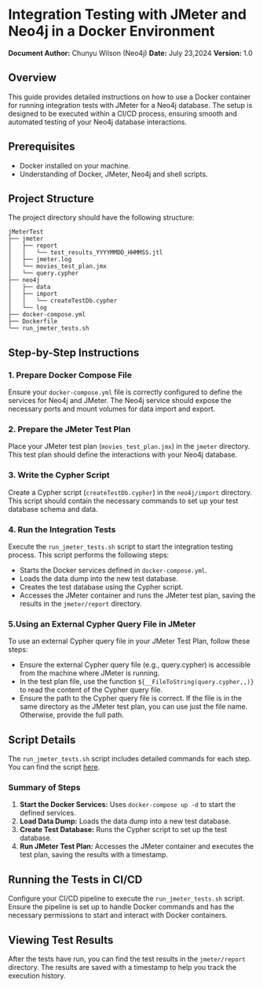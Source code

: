 # Integration Testing with JMeter and Neo4j in a Docker Environment

**Document Author:** Chunyu Wilson (Neo4j)
**Date:** July 23,2024 
**Version:** 1.0

## Overview

This guide provides detailed instructions on how to use a Docker container for running integration tests with JMeter for a Neo4j database. The setup is designed to be executed within a CI/CD process, ensuring smooth and automated testing of your Neo4j database interactions.

## Prerequisites

- Docker installed on your machine.
- Understanding of Docker, JMeter, Neo4j and shell scripts.

## Project Structure

The project directory should have the following structure:

```plaintext
jMeterTest
├── jmeter
│   ├── report
│   │   └── test_results_YYYYMMDD_HHMMSS.jtl
│   ├── jmeter.log
│   └── movies_test_plan.jmx
│   └── query.cypher
├── neo4j
│   ├── data
│   ├── import
│   │   └── createTestDb.cypher
│   └── log
├── docker-compose.yml
├── Dockerfile
└── run_jmeter_tests.sh
```

## Step-by-Step Instructions

### 1. Prepare Docker Compose File

Ensure your `docker-compose.yml` file is correctly configured to define the services for Neo4j and JMeter. The Neo4j service should expose the necessary ports and mount volumes for data import and export.

### 2. Prepare the JMeter Test Plan

Place your JMeter test plan (`movies_test_plan.jmx`) in the `jmeter` directory. This test plan should define the interactions with your Neo4j database.

### 3. Write the Cypher Script

Create a Cypher script (`createTestDb.cypher`) in the `neo4j/import` directory. This script should contain the necessary commands to set up your test database schema and data.

### 4. Run the Integration Tests

Execute the `run_jmeter_tests.sh` script to start the integration testing process. This script performs the following steps:

- Starts the Docker services defined in `docker-compose.yml`.
- Loads the data dump into the new test database.
- Creates the test database using the Cypher script.
- Accesses the JMeter container and runs the JMeter test plan, saving the results in the `jmeter/report` directory.
  
### 5.Using an External Cypher Query File in JMeter
To use an external Cypher query file in your JMeter Test Plan, follow these steps:

- Ensure the external Cypher query file (e.g., query.cypher) is accessible from the machine where JMeter is running.
- In the test plan file, use the function `${__FileToString(query.cypher,,)}` to read the content of the Cypher query file.
- Ensure the path to the Cypher query file is correct. If the file is in the same directory as the JMeter test plan, you can use just the file name. Otherwise, provide the full path.

## Script Details
The `run_jmeter_tests.sh` script includes detailed commands for each step. You can find the script [here](./run_jmeter_tests.sh).

### Summary of Steps

1. **Start the Docker Services:** Uses `docker-compose up -d` to start the defined services.
2. **Load Data Dump:** Loads the data dump into a new test database.
3. **Create Test Database:** Runs the Cypher script to set up the test database.
4. **Run JMeter Test Plan:** Accesses the JMeter container and executes the test plan, saving the results with a timestamp.

## Running the Tests in CI/CD

Configure your CI/CD pipeline to execute the `run_jmeter_tests.sh` script. Ensure the pipeline is set up to handle Docker commands and has the necessary permissions to start and interact with Docker containers.

## Viewing Test Results

After the tests have run, you can find the test results in the `jmeter/report` directory. The results are saved with a timestamp to help you track the execution history.
